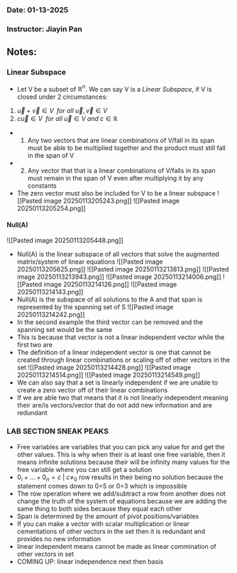 ### Date: 01-13-2025
### Instructor: Jiayin Pan


## Notes:

### Linear Subspace
- Let V be a subset of $\mathbb{R}^n$. We can say V is a _Linear Subspace_, if V is closed under 2 circumstances:
1. $\vec{u}+\vec{v}\in V\;\;for\:all\:\vec{u},\vec{v}\in V$
2. $c\vec{u}\in V\;\;for\:all\:\vec{u}\in V\;and\;c\in\mathbb{R}$
- 1. Any two vectors that are linear combinations of V/fall in its span must be able to be multiplied together and the product must still fall in the span of V
- 2. Any vector that that is a linear combinations of V/falls in its span must remain in the span of V even after multiplying it by any constants
- The zero vector must also be included for V to be a linear subspace
![[Pasted image 20250113205243.png]]
![[Pasted image 20250113205254.png]]
#### Null(A)
![[Pasted image 20250113205448.png]]
- Null(A) is the linear subspace of all vectors that solve the augmented matrix/system of linear equations
![[Pasted image 20250113205625.png]]
![[Pasted image 20250113213813.png]]
![[Pasted image 20250113213943.png]]
![[Pasted image 20250113214006.png]]
![[Pasted image 20250113214126.png]]
![[Pasted image 20250113214143.png]]
- Null(A) is the subspace of all solutions to the A and that span is represented by the spanning set of S
![[Pasted image 20250113214242.png]]
- In the second example the third vector can be removed and the spanning set would be the same
- This is because that vector is not a linear independent vector while the first two are
- The definition of a linear independent vector is one that cannot be created through linear combinations or scaling off of other vectors in the set
![[Pasted image 20250113214428.png]]
![[Pasted image 20250113214514.png]]
![[Pasted image 20250113214549.png]]
- We can also say that a set is linearly independent if we are unable to create a zero vector off of their linear combinations
- If we are able two that means that it is not linearly independent meaning their are/is vectors/vector that do not add new information and are redundant

### LAB SECTION SNEAK PEAKS
- Free variables are variables that you can pick any value for and get the other values. This is why when their is at least one free variable, then it means infinite solutions because their will be infinity many values for the free variable where you can still get a solution
- ${0_{i}+\dots+0_{n}}=c\;|\;c\neq_{0}$ row results in their being no solution because the statement comes down to 0=5 or 0=3 which is impossible
- The row operation where we add/subtract a row from another does not change the truth of the system of equations because we are adding the same thing to both sides because they equal each other
- Span is determined by the amount of pivot positions/variables
- If you can make a vector with scalar multiplication or linear cementations of other vectors in the set then it is redundant and provides no new information
- linear independent means cannot be made as linear commination of other vectors in set
- COMING UP: linear independence next then basis